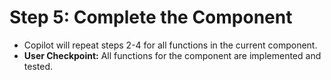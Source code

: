 # Step 5: Complete the Component

*   Copilot will repeat steps 2-4 for all functions in the current component.
*   **User Checkpoint:** All functions for the component are implemented and tested.
